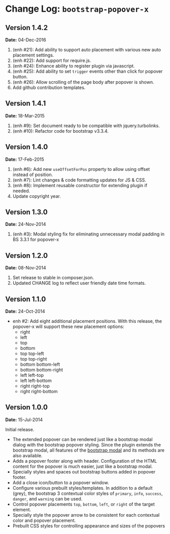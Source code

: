 Change Log: `bootstrap-popover-x`
=================================

## Version 1.4.2

**Date:** 04-Dec-2016

1. (enh #21): Add ability to support auto placement with various new auto placement settings.
2. (enh #22): Add support for require.js.
3. (enh #24): Enhance ability to register plugin via javascript.
4. (enh #25): Add ability to set `trigger` events other than click for popover button.
5. (enh #26): Allow scrolling of the page body after popover is shown.
6. Add github contribution templates.

## Version 1.4.1

**Date:** 18-Mar-2015

1. (enh #9): Set document ready to be compatible with jquery.turbolinks.
2. (enh #10): Refactor code for bootstrap v3.3.4.

## Version 1.4.0

**Date:** 17-Feb-2015

1. (enh #6): Add new `useOffsetForPos` property to allow using offset instead of position.
2. (enh #7): Lint changes & code formatting updates for JS & CSS.
3. (enh #8): Implement reusable constructor for extending plugin if needed.
4. Update copyright year.

## Version 1.3.0

**Date:** 24-Nov-2014

1. (enh #3): Modal styling fix for eliminating unnecessary modal padding in BS 3.3.1 for popover-x

## Version 1.2.0

**Date:** 08-Nov-2014

1. Set release to stable in composer.json.
2. Updated CHANGE log to reflect user friendly date time formats.

## Version 1.1.0

**Date:** 24-Oct-2014

- enh #2: Add eight additional placement positions. With this release, the popover-x will support these new placement options:
    - right
    - left
    - top
    - bottom
    - top top-left
    - top top-right
    - bottom bottom-left
    - bottom bottom-right
    - left left-top
    - left left-bottom
    - right right-top
    - right right-bottom

## Version 1.0.0

**Date:** 15-Jul-2014

Initial release.

- The extended popover can be rendered just like a bootstrap modal dialog with the bootstrap popover styling. Since the plugin extends the bootstrap modal,
  all features of the [bootstrap modal](http://getbootstrap.com/javascript/#modals) and its methods are also available.
- Adds a popover footer along with header. Configuration of the HTML content for the popover is much easier, just like a bootstrap modal.
- Specially styles and spaces out bootstrap buttons added in popover footer. 
- Add a close icon/button to a popover window.
- Configure various prebuilt styles/templates. In addition to a default (grey), the bootstrap 3 contextual color styles of `primary`, 
  `info`, `success`, `danger`, and `warning` can be used.
- Control popover placements `top`, `bottom`, `left`, or `right` of the target element.
- Specially style the popover arrow to be consistent for each contextual color and popover placement.
- Prebuilt CSS styles for controlling appearance and sizes of the popovers